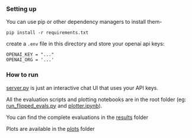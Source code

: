 ### Setting up

You can use pip or other dependency managers to install them-
```
pip install -r requirements.txt
```

create a `.env` file in this directory and store your openai api keys:
```
OPENAI_KEY = "..."
OPENAI_ORG = '...'
```

### How to run

[server.py](./server.py) is just an interactive chat UI that uses your API keys. 

All the evaluation scripts and plotting notebooks are in the root folder (eg: [run_flipped_evals.py](./run_flipped_evals.py) and [plotter.ipynb](./plotter.ipynb)).

You can find the complete evaluations in the [results](./results/) folder

Plots are available in the [plots](./plots/) folder